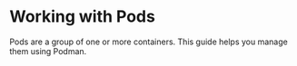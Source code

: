 # Working with Pods

Pods are a group of one or more containers. This guide helps you manage them using Podman.